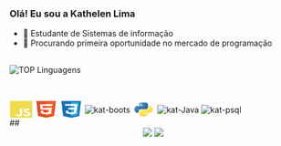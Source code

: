 ### Olá! Eu sou a Kathelen Lima



- 🌱 Estudante de Sistemas de informação
- 👯 Procurando primeira oportunidade no mercado de programação
##
![TOP Linguagens](https://github-readme-stats.vercel.app/api/top-langs/?username=kathelenlima&layout=compact&theme=jolly)

##
<div style="display: inline_block"><br>
  <img align="center" alt="kat-Js" height="30" width="40" src="https://raw.githubusercontent.com/devicons/devicon/master/icons/javascript/javascript-plain.svg">
  <img align="center" alt="kat-HTML" height="30" width="40" src="https://raw.githubusercontent.com/devicons/devicon/master/icons/html5/html5-original.svg">
  <img align="center" alt="kat-CSS" height="30" width="40" src="https://raw.githubusercontent.com/devicons/devicon/master/icons/css3/css3-original.svg">
  <img align="center" alt="kat-boots" height="30" width="40" src="https://upload.wikimedia.org/wikipedia/commons/b/b2/Bootstrap_logo.svg">
  <img align="center" alt="kat-Python" height="30" width="40" src="https://raw.githubusercontent.com/devicons/devicon/master/icons/python/python-original.svg">
  <img align="center" alt="kat-Java" height="30" width="40" src="https://upload.wikimedia.org/wikipedia/pt/3/30/Java_programming_language_logo.svg">
  <img align="center" alt="kat-psql" height="30" width="40" src="https://upload.wikimedia.org/wikipedia/commons/2/29/Postgresql_elephant.svg">
          
</div>
##

<div align="center">
    <img src="https://github-readme-stats.vercel.app/api?username=kathelenlima_icons=true&include_all_commits=true&line_height=20&hide_border=true&theme=graywhite" width="440"/>
    <img src="https://github-readme-stats.vercel.app/api/top-langs/?username=kathelenlima=compact&theme=graywhite&hide_border=true" width="313" />
</div>
